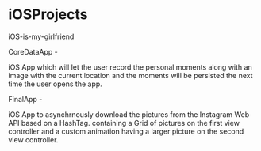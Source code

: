 # iOSProjects
iOS-is-my-girlfriend

CoreDataApp - 

iOS App which will let the user record the personal moments along with an image with the current location and the moments will be persisted the next time the user opens the app. 

FinalApp - 

iOS App to asynchrnously download the pictures from the Instagram Web API based on a HashTag. containing a Grid of pictures on the first view controller and a custom animation having a larger picture on the second view controller. 



